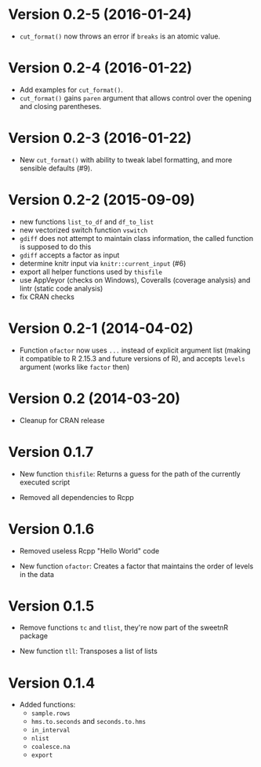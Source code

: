 Version 0.2-5 (2016-01-24)
===

- `cut_format()` now throws an error if `breaks` is an atomic value.


Version 0.2-4 (2016-01-22)
===

- Add examples for `cut_format()`.
- `cut_format()` gains `paren` argument that allows control over the opening and closing parentheses.


Version 0.2-3 (2016-01-22)
===

- New `cut_format()` with ability to tweak label formatting, and more sensible defaults (#9).


Version 0.2-2 (2015-09-09)
===

- new functions `list_to_df` and `df_to_list`
- new vectorized switch function `vswitch`
- `gdiff` does not attempt to maintain class information, the called function is
  supposed to do this
- `gdiff` accepts a factor as input
- determine knitr input via `knitr::current_input` (#6)
- export all helper functions used by `thisfile`
- use AppVeyor (checks on Windows), Coveralls (coverage analysis) and lintr
  (static code analysis)
- fix CRAN checks

Version 0.2-1 (2014-04-02)
===

- Function `ofactor` now uses `...` instead of explicit argument list (making it
  compatible to R 2.15.3 and future versions of R), and accepts `levels`
  argument (works like `factor` then)

Version 0.2 (2014-03-20)
===

- Cleanup for CRAN release

Version 0.1.7
===

- New function `thisfile`: Returns a guess for the path of the currently
  executed script

- Removed all dependencies to Rcpp

Version 0.1.6
===

- Removed useless Rcpp "Hello World" code

- New function `ofactor`: Creates a factor that maintains the order of levels
  in the data

Version 0.1.5
===

- Remove functions `tc` and `tlist`, they're now part of the sweetnR package

- New function `tll`: Transposes a list of lists

Version 0.1.4
===

- Added functions:
    - `sample.rows`
    - `hms.to.seconds` and `seconds.to.hms`
    - `in_interval`
    - `nlist`
    - `coalesce.na`
    - `export`
